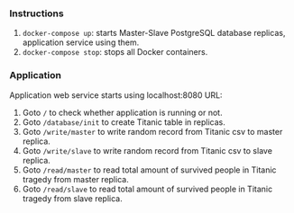 ### Instructions

1. `docker-compose up`: starts Master-Slave PostgreSQL database replicas, application service using them.
2. `docker-compose stop`: stops all Docker containers.

### Application

Application web service starts using localhost:8080 URL:

1. Goto `/` to check whether application is running or not.
2. Goto `/database/init` to create Titanic table in replicas.
3. Goto `/write/master` to write random record from Titanic csv to master replica.
4. Goto `/write/slave` to write random record from Titanic csv to slave replica.
5. Goto `/read/master` to read total amount of survived people in Titanic tragedy from master replica.
6. Goto `/read/slave` to read total amount of survived people in Titanic tragedy from slave replica.